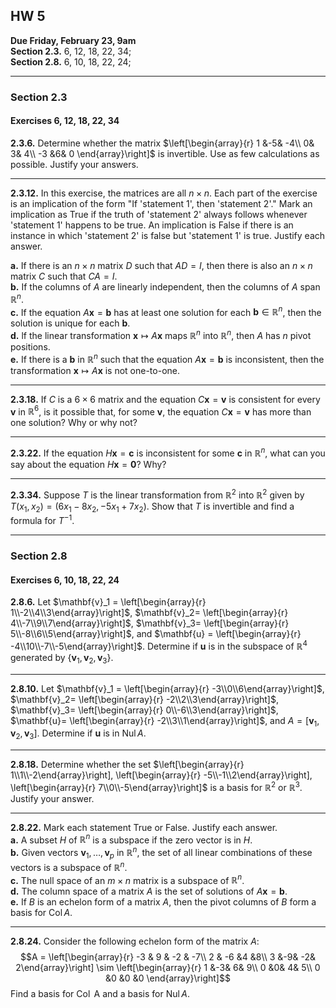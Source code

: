 ## HW 5

**Due Friday, February 23, 9am**  
**Section 2.3.** 6, 12, 18, 22, 34;   
**Section 2.8.** 6, 10, 18, 22, 24;  

---

### Section 2.3
#### Exercises 6, 12, 18, 22, 34


**2.3.6.**
Determine whether the matrix 
$\left[\begin{array}{r}
1 &-5& -4\\
0& 3& 4\\
-3 &6& 0
\end{array}\right]$
is invertible. 
Use as few calculations as possible. Justify your answers.

---------

**2.3.12.**
In this exercise, the matrices are all $n\times n$. Each part of
the exercise is an implication of the form "If 'statement 1',
then 'statement 2'." Mark an implication as True if the truth of
'statement 2' always follows whenever 'statement 1' happens
to be true. An implication is False if there is an instance in
which 'statement 2' is false but 'statement 1' is true. Justify each
answer.

**a.** If there is an 
$n\times n$ matrix $D$ such that $AD = I$, then there
is also an $n\times n$ matrix $C$ such that $CA= I$.     
**b.** If the columns of $A$ are linearly independent, then the
columns of $A$ span $\mathbb{R}^n$.    
**c.** If the equation $A \mathbf{x} = \mathbf{b}$ has at least 
one solution for each $\mathbf{b} \in \mathbb{R}^n$,
then the solution is unique for each $\mathbf{b}$.   
**d.** lf the linear transformation 
$\mathbf{x}\mapsto A \mathbf{x}$ maps $\mathbb{R}^n$ into
$\mathbb{R}^n$, then $A$ has $n$ pivot positions.   
**e.** If there is a $\mathbf{b}$ in $\mathbb{R}^n$ such that the 
equation $A \mathbf{x} = \mathbf{b}$ is
inconsistent, then the transformation 
$\mathbf{x}\mapsto A \mathbf{x}$ is not one-to-one.

-------

**2.3.18.**
If $C$ is a $6\times 6$ matrix and the equation $C\mathbf{x} =\mathbf{v}$ 
is consistent for every $\mathbf{v}$ in $\mathbb{R}^6$, is it possible that, 
for some $\mathbf{v}$, the equation $C \mathbf{x} =\mathbf{v}$
has more than one solution? Why or why not?


--------

**2.3.22.** 
If the equation $H \mathbf{x} =\mathbf{c}$ is inconsistent for some 
$\mathbf{c}$ in $\mathbb{R}^n$, what
can you say about the equation $H \mathbf{x}= \mathbf{0}$? Why?

--------

**2.3.34.**
Suppose $T$ is the linear transformation from $\mathbb{R}^2$ into
$\mathbb{R}^2$ given by $T(x_1, x_2) = (6x_1 - 8x_2, -5x_1+7x_2)$. 
Show that $T$ is invertible and find a formula for $T^{-1}$.

--------

### Section 2.8
#### Exercises 6, 10, 18, 22, 24

**2.8.6.** 
Let $\mathbf{v}_1 = 
\left[\begin{array}{r} 1\\-2\\4\\3\end{array}\right]$,
$\mathbf{v}_2=
\left[\begin{array}{r} 4\\-7\\9\\7\end{array}\right]$,
$\mathbf{v}_3=
\left[\begin{array}{r} 5\\-8\\6\\5\end{array}\right]$,
and
$\mathbf{u} = 
\left[\begin{array}{r} -4\\10\\-7\\-5\end{array}\right]$.
Determine if $\mathbf{u}$ is in the subspace of $\mathbb{R}^4$
generated by $\{\mathbf{v}_1,\mathbf{v}_2,\mathbf{v}_3\}$.

-----------

**2.8.10.**
Let $\mathbf{v}_1 = 
\left[\begin{array}{r} -3\\0\\6\end{array}\right]$,
$\mathbf{v}_2=
\left[\begin{array}{r} -2\\2\\3\end{array}\right]$,
$\mathbf{v}_3=
\left[\begin{array}{r} 0\\-6\\3\end{array}\right]$,
$\mathbf{u}=
\left[\begin{array}{r} -2\\3\\1\end{array}\right]$,
and $A = [\mathbf{v}_1,\mathbf{v}_2,\mathbf{v}_3]$.
Determine if $\mathbf{u}$ is
in $\operatorname{Nul} A$.

-------

**2.8.18.** 
Determine whether the set 
$\left[\begin{array}{r} 1\\1\\-2\end{array}\right],
\left[\begin{array}{r} -5\\-1\\2\end{array}\right],
\left[\begin{array}{r} 7\\0\\-5\end{array}\right]$
is a basis for $\mathbb{R}^2$ or $\mathbb{R}^3$.
Justify your answer.

-------

**2.8.22.** Mark each statement True or False. Justify
each answer.  
**a.** A subset $H$ of $\mathbb{R}^n$ is a subspace if the zero vector is in $H$.   
**b.** Given vectors $\mathbf{v}_1, \dots, \mathbf{v}_p$ in $\mathbb{R}^n$, 
the set of all linear combinations of these vectors is a subspace of $\mathbb{R}^n$.   
**c.** The null space of an $m\times n$ matrix is a subspace of $\mathbb{R}^n$.   
**d.** The column space of a matrix $A$ is the set of solutions of 
  $A\mathbf{x} = \mathbf{b}$.  
**e.** If $B$ is an echelon form of a matrix $A$, then the pivot
columns of $B$ form a basis for $\operatorname{Col} A$.

------

**2.8.24.**
Consider the following echelon form of the matrix $A$: 
$$A = \left[\begin{array}{r} 
-3 & 9 & -2 & -7\\
2 & -6 &4 &8\\
3 &-9& -2& 2\end{array}\right] 
\sim 
\left[\begin{array}{r} 
1 &-3& 6& 9\\
0 &0& 4& 5\\
0 &0 &0 &0
\end{array}\right]$$
Find a basis for $\operatorname{Col}$ A and a basis for $\operatorname{Nul} A$.
